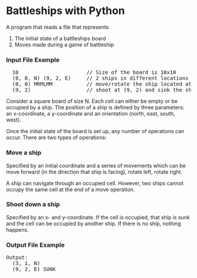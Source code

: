 # Battleships with Python

A program that reads a file that represents

1. The initial state of a battleships board
2. Moves made during a game of battleship

### Input File Example 
<pre>
  10                      // Size of the board is 10x10
  (0, 0, N) (9, 2, E)     // 2 ships in different locations
  (0, 0) MRMLMM           // move/rotate the ship located at (0, 0)
  (9, 2)                  // shoot at (9, 2) and sink the ship if there is one
</pre>

Consider a square board of size N. Each cell can either be empty or be occupied by a ship. The position of a ship is defined by three parameters: an x-coordinate, a y-coordinate and an orientation (north, east, south, west).

Once the initial state of the board is set up, any number of operations can occur. There are two types of operations:
### Move a ship

Specified by an initial coordinate and a series of movements which can be move forward (in the direction that ship is facing), rotate left, rotate right.

A ship can navigate through an occupied cell. However, two ships cannot occupy the same cell at the end of a move operation.

### Shoot down a ship

Specified by an x- and y-coordinate. If the cell is occupied, that ship is sunk and the cell can be occupied by another ship. If there is no ship, nothing happens.

### Output File Example 
<pre>
Output:
  (3, 1, N)
  (9, 2, E) SUNK
</pre>
